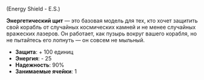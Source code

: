(Energy Shield - E.S.)

**Энергетический щит** — это базовая модель для тех, кто хочет защитить свой корабль от случайных космических камней и не менее случайных вражеских лазеров. Он работает, как пузырь вокруг вашего корабля, но не пытайтесь его лопнуть — он совсем не мыльный.

- **Защита**: + 100 единиц
- **Энергия**: - 25
- **Надежность**: 90%
- **Занимаемые ячейки**: 1